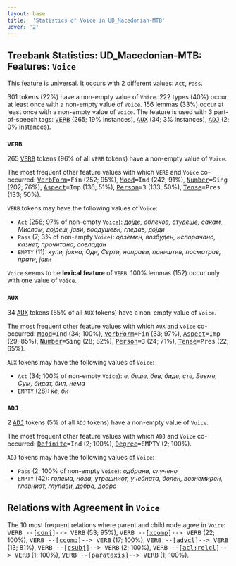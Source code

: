 ```yaml
---
layout: base
title:  'Statistics of Voice in UD_Macedonian-MTB'
udver: '2'
---
```


## Treebank Statistics: UD_Macedonian-MTB: Features: `Voice`

This feature is universal.
It occurs with 2 different values: `Act`, `Pass`.

301 tokens (22%) have a non-empty value of `Voice`.
222 types (40%) occur at least once with a non-empty value of `Voice`.
156 lemmas (33%) occur at least once with a non-empty value of `Voice`.
The feature is used with 3 part-of-speech tags: <tt><a href="mk_mtb-pos-VERB.html">VERB</a></tt> (265; 19% instances), <tt><a href="mk_mtb-pos-AUX.html">AUX</a></tt> (34; 3% instances), <tt><a href="mk_mtb-pos-ADJ.html">ADJ</a></tt> (2; 0% instances).

### `VERB`

265 <tt><a href="mk_mtb-pos-VERB.html">VERB</a></tt> tokens (96% of all `VERB` tokens) have a non-empty value of `Voice`.

The most frequent other feature values with which `VERB` and `Voice` co-occurred: <tt><a href="mk_mtb-feat-VerbForm.html">VerbForm</a></tt><tt>=Fin</tt> (252; 95%), <tt><a href="mk_mtb-feat-Mood.html">Mood</a></tt><tt>=Ind</tt> (242; 91%), <tt><a href="mk_mtb-feat-Number.html">Number</a></tt><tt>=Sing</tt> (202; 76%), <tt><a href="mk_mtb-feat-Aspect.html">Aspect</a></tt><tt>=Imp</tt> (136; 51%), <tt><a href="mk_mtb-feat-Person.html">Person</a></tt><tt>=3</tt> (133; 50%), <tt><a href="mk_mtb-feat-Tense.html">Tense</a></tt><tt>=Pres</tt> (133; 50%).

`VERB` tokens may have the following values of `Voice`:

* `Act` (258; 97% of non-empty `Voice`): <em>дојде, облеков, студеше, сакам, Мислам, дојдеш, јави, воодушеви, гледав, дојди</em>
* `Pass` (7; 3% of non-empty `Voice`): <em>одземен, возбуден, испорачано, казнет, прочитана, совладан</em>
* `EMPTY` (11): <em>купи, јакна, Оди, Сврти, направи, поништив, посматрав, прати, јави</em>

`Voice` seems to be **lexical feature** of `VERB`. 100% lemmas (152) occur only with one value of `Voice`.

### `AUX`

34 <tt><a href="mk_mtb-pos-AUX.html">AUX</a></tt> tokens (55% of all `AUX` tokens) have a non-empty value of `Voice`.

The most frequent other feature values with which `AUX` and `Voice` co-occurred: <tt><a href="mk_mtb-feat-Mood.html">Mood</a></tt><tt>=Ind</tt> (34; 100%), <tt><a href="mk_mtb-feat-VerbForm.html">VerbForm</a></tt><tt>=Fin</tt> (33; 97%), <tt><a href="mk_mtb-feat-Aspect.html">Aspect</a></tt><tt>=Imp</tt> (29; 85%), <tt><a href="mk_mtb-feat-Number.html">Number</a></tt><tt>=Sing</tt> (28; 82%), <tt><a href="mk_mtb-feat-Person.html">Person</a></tt><tt>=3</tt> (24; 71%), <tt><a href="mk_mtb-feat-Tense.html">Tense</a></tt><tt>=Pres</tt> (22; 65%).

`AUX` tokens may have the following values of `Voice`:

* `Act` (34; 100% of non-empty `Voice`): <em>е, беше, бев, биде, сте, Бевме, Сум, бидат, бил, нема</em>
* `EMPTY` (28): <em>ќе, би</em>

### `ADJ`

2 <tt><a href="mk_mtb-pos-ADJ.html">ADJ</a></tt> tokens (5% of all `ADJ` tokens) have a non-empty value of `Voice`.

The most frequent other feature values with which `ADJ` and `Voice` co-occurred: <tt><a href="mk_mtb-feat-Definite.html">Definite</a></tt><tt>=Ind</tt> (2; 100%), <tt><a href="mk_mtb-feat-Degree.html">Degree</a></tt><tt>=EMPTY</tt> (2; 100%).

`ADJ` tokens may have the following values of `Voice`:

* `Pass` (2; 100% of non-empty `Voice`): <em>одбрани, случено</em>
* `EMPTY` (42): <em>голема, нова, утрешниот, учебната, болен, вознемирен, главниот, глупави, добра, добро</em>

## Relations with Agreement in `Voice`

The 10 most frequent relations where parent and child node agree in `Voice`:
<tt>VERB --[<tt><a href="mk_mtb-dep-conj.html">conj</a></tt>]--> VERB</tt> (53; 95%),
<tt>VERB --[<tt><a href="mk_mtb-dep-xcomp.html">xcomp</a></tt>]--> VERB</tt> (22; 100%),
<tt>VERB --[<tt><a href="mk_mtb-dep-ccomp.html">ccomp</a></tt>]--> VERB</tt> (17; 100%),
<tt>VERB --[<tt><a href="mk_mtb-dep-advcl.html">advcl</a></tt>]--> VERB</tt> (13; 81%),
<tt>VERB --[<tt><a href="mk_mtb-dep-csubj.html">csubj</a></tt>]--> VERB</tt> (2; 100%),
<tt>VERB --[<tt><a href="mk_mtb-dep-acl-relcl.html">acl:relcl</a></tt>]--> VERB</tt> (1; 100%),
<tt>VERB --[<tt><a href="mk_mtb-dep-parataxis.html">parataxis</a></tt>]--> VERB</tt> (1; 100%).

